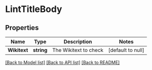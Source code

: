 # LintTitleBody

## Properties
Name | Type | Description | Notes
------------ | ------------- | ------------- | -------------
**Wikitext** | **string** | The Wikitext to check | [default to null]

[[Back to Model list]](../README.md#documentation-for-models) [[Back to API list]](../README.md#documentation-for-api-endpoints) [[Back to README]](../README.md)

